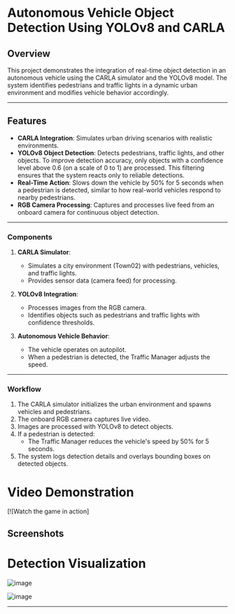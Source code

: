 # Autonomous Vehicle Object Detection Using YOLOv8 and CARLA 

## Overview
This project demonstrates the integration of real-time object detection in an autonomous vehicle using the CARLA simulator and the YOLOv8 model. The system identifies pedestrians and traffic lights in a dynamic urban environment and modifies vehicle behavior accordingly.

---

## Features
- **CARLA Integration**: Simulates urban driving scenarios with realistic environments.
- **YOLOv8 Object Detection**: Detects pedestrians, traffic lights, and other objects. To improve detection accuracy, only objects with a confidence level above 0.6 (on a scale of 0 to 1) are processed. This filtering ensures that the system reacts only to reliable detections.
- **Real-Time Action**: Slows down the vehicle by 50% for 5 seconds when a pedestrian is detected, similar to how real-world vehicles respond to nearby pedestrians.
- **RGB Camera Processing**: Captures and processes live feed from an onboard camera for continuous object detection.

---

### Components
1. **CARLA Simulator**:
   - Simulates a city environment (Town02) with pedestrians, vehicles, and traffic lights.
   - Provides sensor data (camera feed) for processing.

2. **YOLOv8 Integration**:
   - Processes images from the RGB camera.
   - Identifies objects such as pedestrians and traffic lights with confidence thresholds.

3. **Autonomous Vehicle Behavior**:
   - The vehicle operates on autopilot.
   - When a pedestrian is detected, the Traffic Manager adjusts the speed.

---

### Workflow
1. The CARLA simulator initializes the urban environment and spawns vehicles and pedestrians.
2. The onboard RGB camera captures live video.
3. Images are processed with YOLOv8 to detect objects.
4. If a pedestrian is detected:
   - The Traffic Manager reduces the vehicle's speed by 50% for 5 seconds.
5. The system logs detection details and overlays bounding boxes on detected objects.

# Video Demonstration

[![Watch the game in action]

## Screenshots
   # Detection Visualization
![image](https://github.com/user-attachments/assets/647e6ea6-7509-4219-9ee3-42c379981ae5)

![image](https://github.com/user-attachments/assets/c8567970-202d-49fd-a1dc-1b62f05c7922)

---


